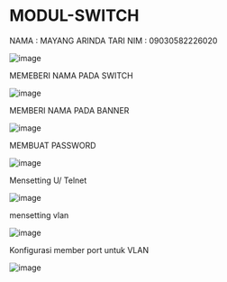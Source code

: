 # MODUL-SWITCH
NAMA : MAYANG ARINDA TARI 
NIM : 09030582226020 





![image](https://github.com/MayangArinda17/MODUL-JARKOM/assets/150981696/3f2aafe4-9d27-4aec-ae47-edf44d94c81c)





MEMEBERI NAMA PADA SWITCH





![image](https://github.com/MayangArinda17/MODUL-JARKOM/assets/150981696/08295563-2ccf-42ec-804d-a15dc7ae1d5c)





MEMBERI NAMA PADA BANNER 





![image](https://github.com/MayangArinda17/MODUL-JARKOM/assets/150981696/013af919-4791-49ba-a4fe-1c7b33d7c4bf)




MEMBUAT PASSWORD 





![image](https://github.com/MayangArinda17/MODUL-JARKOM/assets/150981696/804005a4-0486-4378-a411-8a81dcb6ffea)





Mensetting U/ Telnet





![image](https://github.com/MayangArinda17/MODUL-JARKOM/assets/150981696/f209b82d-6cb0-4ef7-abb5-62c00d350eb7)





mensetting vlan





![image](https://github.com/MayangArinda17/MODUL-JARKOM/assets/150981696/554dfac7-3469-40f6-8791-b626e5dfd4fd)





Konfigurasi member port untuk VLAN




![image](https://github.com/MayangArinda17/MODUL-JARKOM/assets/150981696/a71fc5b6-7313-4cf6-aee2-fb0cf786b0e5)



















